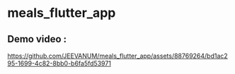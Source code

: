 # meals_flutter_app

## Demo video :

https://github.com/JEEVANUM/meals_flutter_app/assets/88769264/bd1ac295-1699-4c82-8bb0-b6fa5fd53971




